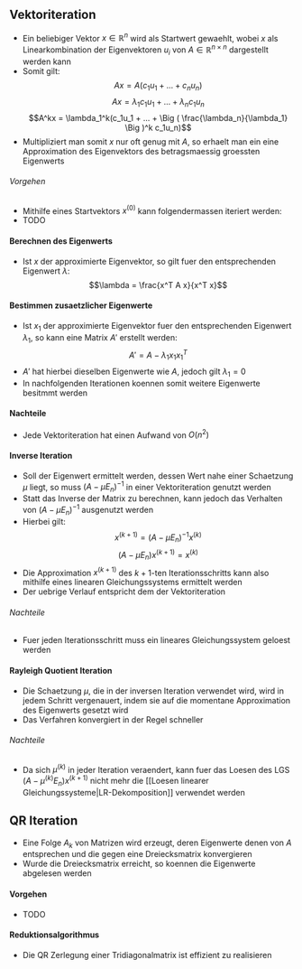 ## Vektoriteration
- Ein beliebiger Vektor $x \in \mathbb{R}^n$ wird als Startwert gewaehlt, wobei $x$ als Linearkombination der Eigenvektoren $u_i$ von $A \in \mathbb{R}^{n \times n}$ dargestellt werden kann
- Somit gilt:
$$Ax = A(c_1u_1 + ... + c_n u_n)$$
$$Ax = \lambda_1c_1u_1 + ... + \lambda_nc_1u_n$$
$$A^kx = \lambda_1^k(c_1u_1 + ... + \Big ( \frac{\lambda_n}{\lambda_1} \Big )^k c_1u_n)$$
- Multipliziert man somit $x$ nur oft genug mit $A$, so erhaelt man ein eine Approximation des Eigenvektors des betragsmaessig groessten Eigenwerts
###### Vorgehen
- Mithilfe eines Startvektors $x^{(0)}$ kann folgendermassen iteriert werden:
- TODO
#### Berechnen des Eigenwerts
- Ist $x$ der approximierte Eigenvektor, so gilt fuer den entsprechenden Eigenwert $\lambda$:
$$\lambda = \frac{x^T A x}{x^T x}$$
#### Bestimmen zusaetzlicher Eigenwerte
- Ist $x_1$ der approximierte Eigenvektor fuer den entsprechenden Eigenwert $\lambda_1$, so kann eine Matrix $A'$ erstellt werden:
$$A' = A - \lambda_1 x_1 x_1^T$$
- $A'$ hat hierbei dieselben Eigenwerte wie $A$, jedoch gilt $\lambda_1 = 0$
- In nachfolgenden Iterationen koennen somit weitere Eigenwerte besitmmt werden
#### Nachteile
- Jede Vektoriteration hat einen Aufwand von $O(n^2)$
#### Inverse Iteration
- Soll der Eigenwert ermittelt werden, dessen Wert nahe einer Schaetzung $\mu$ liegt, so muss $(A - \mu E_n)^{-1}$ in einer Vektoriteration genutzt werden
- Statt das Inverse der Matrix zu berechnen, kann jedoch das Verhalten von $(A - \mu E_n)^{-1}$ ausgenutzt werden
- Hierbei gilt:
$$x^{(k + 1)} = (A - \mu E_n)^{-1} x^{(k)}$$
$$(A - \mu E_n) x^{(k + 1)} = x^{(k)}$$
- Die Approximation $x^{(k+1)}$ des $k+1$-ten Iterationsschritts kann also mithilfe eines linearen Gleichungssystems ermittelt werden
- Der uebrige Verlauf entspricht dem der Vektoriteration
###### Nachteile
- Fuer jeden Iterationsschritt muss ein lineares Gleichungssystem geloest werden
#### Rayleigh Quotient Iteration
- Die Schaetzung $\mu$, die in der inversen Iteration verwendet wird, wird in jedem Schritt vergenauert, indem sie auf die momentane Approximation des Eigenwerts gesetzt wird
- Das Verfahren konvergiert in der Regel schneller
###### Nachteile
- Da sich $\mu^{(k)}$ in jeder Iteration veraendert, kann fuer das Loesen des LGS $(A - \mu^{(k)}E_n)x^{(k + 1)}$ nicht mehr die [[Loesen linearer Gleichungssysteme|LR-Dekomposition]] verwendet werden
## QR Iteration
- Eine Folge $A_k$ von Matrizen wird erzeugt, deren Eigenwerte denen von $A$ entsprechen und die gegen eine Dreiecksmatrix konvergieren
- Wurde die Dreiecksmatrix erreicht, so koennen die Eigenwerte abgelesen werden
#### Vorgehen
- TODO
#### Reduktionsalgorithmus
- Die QR Zerlegung einer Tridiagonalmatrix ist effizient zu realisieren